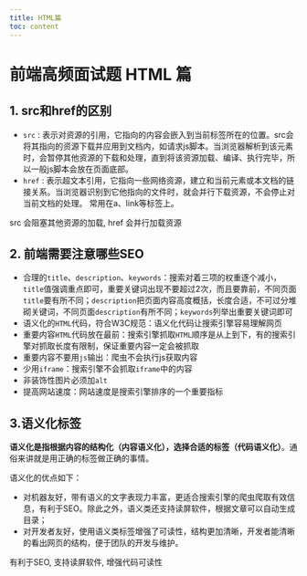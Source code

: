 ```yaml
---
title: HTML篇
toc: content
---
```


# 前端高频面试题 HTML 篇

## 1. src和href的区别

- `src` : 表示对资源的引用，它指向的内容会嵌入到当前标签所在的位置。src会将其指向的资源下载并应⽤到⽂档内，如请求js脚本。当浏览器解析到该元素时，会暂停其他资源的下载和处理，直到将该资源加载、编译、执⾏完毕，所以⼀般js脚本会放在页面底部。
- `href` : 表示超文本引用，它指向一些网络资源，建立和当前元素或本文档的链接关系。当浏览器识别到它他指向的⽂件时，就会并⾏下载资源，不会停⽌对当前⽂档的处理。 常用在a、link等标签上。

<TipP>src 会阻塞其他资源的加载, href 会并行加载资源</TipP>

## 2. 前端需要注意哪些SEO

- 合理的`title`、`description`、`keywords`：搜索对着三项的权重逐个减小，`title`值强调重点即可，重要关键词出现不要超过2次，而且要靠前，不同页面`title`要有所不同；`description`把页面内容高度概括，长度合适，不可过分堆砌关键词，不同页面`description`有所不同；`keywords`列举出重要关键词即可
- 语义化的`HTML`代码，符合W3C规范：语义化代码让搜索引擎容易理解网页
- 重要内容`HTML`代码放在最前：搜索引擎抓取`HTML`顺序是从上到下，有的搜索引擎对抓取长度有限制，保证重要内容一定会被抓取
- 重要内容不要用`js`输出：爬虫不会执行js获取内容
- 少用`iframe`：搜索引擎不会抓取`iframe`中的内容
- 非装饰性图片必须加`alt`
- 提高网站速度：网站速度是搜索引擎排序的一个重要指标

## 3.语义化标签

**语义化是指根据内容的结构化（内容语义化），选择合适的标签（代码语义化）**。通俗来讲就是用正确的标签做正确的事情。

语义化的优点如下：

- 对机器友好，带有语义的文字表现力丰富，更适合搜索引擎的爬虫爬取有效信息，有利于SEO。除此之外，语义类还支持读屏软件，根据文章可以自动生成目录；
- 对开发者友好，使用语义类标签增强了可读性，结构更加清晰，开发者能清晰的看出网页的结构，便于团队的开发与维护。

<TipP>有利于SEO, 支持读屏软件, 增强代码可读性</TipP>


